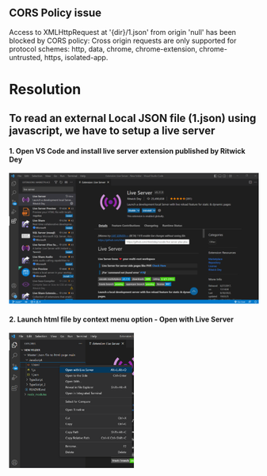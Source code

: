 ## CORS Policy issue
Access to XMLHttpRequest at '{dir}/1.json' from origin 'null' has been blocked by 
CORS policy: Cross origin requests are only supported for protocol schemes: http, data, chrome, chrome-extension, chrome-untrusted, https, isolated-app.

# Resolution
## To read an external Local JSON file (1.json) using javascript, we have to setup a live server
#### 1. Open VS Code and install live server extension published by Ritwick Dey
![Extension](https://github.com/wilfredbenny/Json-file-to-html-page-main-/blob/main/Assets/Extension.png)
#### 2. Launch html file by context menu option - Open with Live Server 
<img src="https://github.com/wilfredbenny/Json-file-to-html-page-main-/blob/main/Assets/LiveServer.png" width="50%">

